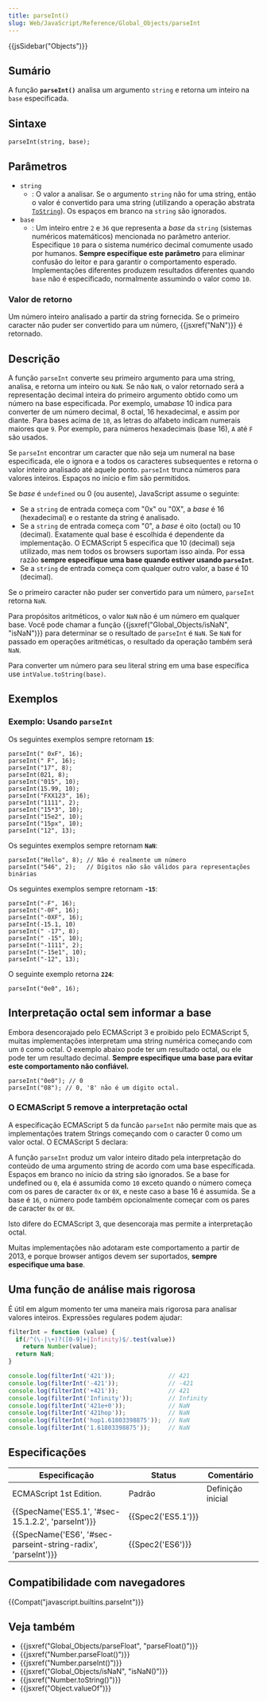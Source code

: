 ```yaml
---
title: parseInt()
slug: Web/JavaScript/Reference/Global_Objects/parseInt
---
```

{{jsSidebar("Objects")}}

## Sumário

A função **`parseInt()`** analisa um argumento `string` e retorna um inteiro na `base` especificada.

## Sintaxe

```
parseInt(string, base);
```

## Parâmetros

- `string`
  - : O valor a analisar. Se o argumento `string` não for uma string, então o valor é convertido para uma string (utilizando a operação abstrata [`ToString`](http://www.ecma-international.org/ecma-262/6.0/#sec-tostring)). Os espaços em branco na `string` são ignorados.
- `base`
  - : Um inteiro entre `2` e `36` que representa a _base_ da `string` (sistemas numéricos matemáticos) mencionada no parâmetro anterior. Especifique `10` para o sistema numérico decimal comumente usado por humanos. **Sempre especifique este parâmetro** para eliminar confusão do leitor e para garantir o comportamento esperado. Implementações diferentes produzem resultados diferentes quando `base` não é especificado, normalmente assumindo o valor como `10`.

### Valor de retorno

Um número inteiro analisado a partir da string fornecida. Se o primeiro caracter não puder ser convertido para um número, {{jsxref("NaN")}} é retornado.

## Descrição

A função `parseInt` converte seu primeiro argumento para uma string, analisa, e retorna um inteiro ou `NaN`. Se não `NaN`, o valor retornado será a representação decimal inteira do primeiro argumento obtido como um número na base especificada. Por exemplo, uma*base* 10 indica para converter de um número decimal, 8 octal, 16 hexadecimal, e assim por diante. Para bases acima de `10`, as letras do alfabeto indicam numerais maiores que `9`. Por exemplo, para números hexadecimais (base 16), `A` até `F` são usados.

Se `parseInt` encontrar um caracter que não seja um numeral na base especificada, ele o ignora e a todos os caracteres subsequentes e retorna o valor inteiro analisado até aquele ponto. `parseInt` trunca números para valores inteiros. Espaços no início e fim são permitidos.

Se _base_ é `undefined` ou 0 (ou ausente), JavaScript assume o seguinte:

- Se a `string` de entrada começa com "0x" ou "0X", a _base_ é 16 (hexadecimal) e o restante da string é analisado.
- Se a `string` de entrada começa com "0", a _base_ é oito (octal) ou 10 (decimal). Exatamente qual base é escolhida é dependente da implementação. O ECMAScript 5 especifica que 10 (decimal) seja utilizado, mas nem todos os browsers suportam isso ainda. Por essa razão **sempre especifique uma base quando estiver usando `parseInt`**.
- Se a `string` de entrada começa com qualquer outro valor, a base é 10 (decimal).

Se o primeiro caracter não puder ser convertido para um número, `parseInt` retorna `NaN`.

Para propósitos aritméticos, o valor `NaN` não é um número em qualquer base. Você pode chamar a função {{jsxref("Global_Objects/isNaN", "isNaN")}} para determinar se o resultado de `parseInt` é `NaN`. Se `NaN` for passado em operações aritméticas, o resultado da operação também será `NaN`.

Para converter um número para seu literal string em uma base específica use `intValue.toString(base)`.

## Exemplos

### Exemplo: Usando `parseInt`

Os seguintes exemplos sempre retornam **`15`**:

```
parseInt(" 0xF", 16);
parseInt(" F", 16);
parseInt("17", 8);
parseInt(021, 8);
parseInt("015", 10);
parseInt(15.99, 10);
parseInt("FXX123", 16);
parseInt("1111", 2);
parseInt("15*3", 10);
parseInt("15e2", 10);
parseInt("15px", 10);
parseInt("12", 13);
```

Os seguintes exemplos sempre retornam **`NaN`**:

```
parseInt("Hello", 8); // Não é realmente um número
parseInt("546", 2);   // Dígitos não são válidos para representações binárias
```

Os seguintes exemplos sempre retornam **`-15`**:

```
parseInt("-F", 16);
parseInt("-0F", 16);
parseInt("-0XF", 16);
parseInt(-15.1, 10)
parseInt(" -17", 8);
parseInt(" -15", 10);
parseInt("-1111", 2);
parseInt("-15e1", 10);
parseInt("-12", 13);
```

O seguinte exemplo retorna **`224`**:

```
parseInt("0e0", 16);
```

## Interpretação octal sem informar a base

Embora desencorajado pelo ECMAScript 3 e proibido pelo ECMAScript 5, muitas implementações interpretam uma string numérica começando com um `0` como octal. O exemplo abaixo pode ter um resultado octal, ou ele pode ter um resultado decimal. **Sempre especifique uma base para evitar este comportamento não confiável.**

```
parseInt("0e0"); // 0
parseInt("08"); // 0, '8' não é um dígito octal.
```

### O ECMAScript 5 remove a interpretação octal

A especificação ECMAScript 5 da funcão `parseInt` não permite mais que as implementações tratem Strings começando com o caracter 0 como um valor octal. O ECMAScript 5 declara:

A função `parseInt` produz um valor inteiro ditado pela interpretação do conteúdo de uma argumento string de acordo com uma base específicada. Espaços em branco no início da string são ignorados. Se a base for undefined ou `0`, ela é assumida como `10` exceto quando o número começa com os pares de caracter `0x` or `0X`, e neste caso a base 16 é assumida. Se a base é `16`, o número pode também opcionalmente começar com os pares de caracter `0x` or `0X`.

Isto difere do ECMAScript 3, que desencoraja mas permite a interpretação octal.

Muitas implementações não adotaram este comportamento a partir de 2013, e porque browser antigos devem ser suportados, **sempre especifique uma base**.

## Uma função de análise mais rigorosa

É útil em algum momento ter uma maneira mais rigorosa para analisar valores inteiros. Expressões regulares podem ajudar:

```js
filterInt = function (value) {
  if(/^(\-|\+)?([0-9]+|Infinity)$/.test(value))
    return Number(value);
  return NaN;
}

console.log(filterInt('421'));               // 421
console.log(filterInt('-421'));              // -421
console.log(filterInt('+421'));              // 421
console.log(filterInt('Infinity'));          // Infinity
console.log(filterInt('421e+0'));            // NaN
console.log(filterInt('421hop'));            // NaN
console.log(filterInt('hop1.61803398875'));  // NaN
console.log(filterInt('1.61803398875'));     // NaN
```

## Especificações

| Especificação                                                                    | Status                   | Comentário        |
| -------------------------------------------------------------------------------- | ------------------------ | ----------------- |
| ECMAScript 1st Edition.                                                          | Padrão                   | Definição inicial |
| {{SpecName('ES5.1', '#sec-15.1.2.2', 'parseInt')}}             | {{Spec2('ES5.1')}} |                   |
| {{SpecName('ES6', '#sec-parseint-string-radix', 'parseInt')}} | {{Spec2('ES6')}}     |                   |

## Compatibilidade com navegadores

{{Compat("javascript.builtins.parseInt")}}

## Veja também

- {{jsxref("Global_Objects/parseFloat", "parseFloat()")}}
- {{jsxref("Number.parseFloat()")}}
- {{jsxref("Number.parseInt()")}}
- {{jsxref("Global_Objects/isNaN", "isNaN()")}}
- {{jsxref("Number.toString()")}}
- {{jsxref("Object.valueOf")}}
